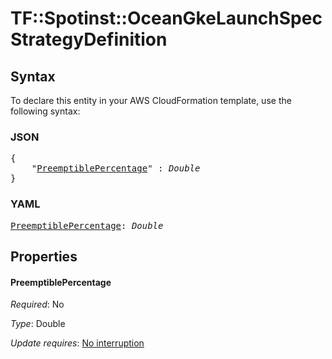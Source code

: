 # TF::Spotinst::OceanGkeLaunchSpec StrategyDefinition

## Syntax

To declare this entity in your AWS CloudFormation template, use the following syntax:

### JSON

<pre>
{
    "<a href="#preemptiblepercentage" title="PreemptiblePercentage">PreemptiblePercentage</a>" : <i>Double</i>
}
</pre>

### YAML

<pre>
<a href="#preemptiblepercentage" title="PreemptiblePercentage">PreemptiblePercentage</a>: <i>Double</i>
</pre>

## Properties

#### PreemptiblePercentage

_Required_: No

_Type_: Double

_Update requires_: [No interruption](https://docs.aws.amazon.com/AWSCloudFormation/latest/UserGuide/using-cfn-updating-stacks-update-behaviors.html#update-no-interrupt)

